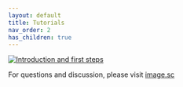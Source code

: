 ```yaml
---
layout: default
title: Tutorials
nav_order: 2
has_children: true
---
```


[![Introduction and first steps](https://youtu.be/tLWMe_uJY9A/maxresdefault.jpg)](https://youtu.be/tLWMe_uJY9A)

For questions and discussion, please visit [image.sc](https://forum.image.sc/tag/mcmicro)
